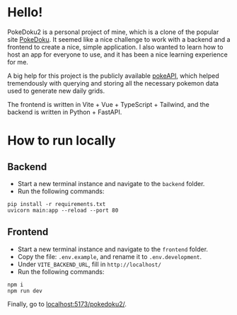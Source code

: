# Hello!
PokeDoku2 is a personal project of mine, which is a clone of the popular site [PokeDoku](https://pokedoku.com/). It seemed like a nice challenge to work with a backend and a frontend to create a nice, simple application. I also wanted to learn how to host an app for everyone to use, and it has been a nice learning experience for me.

A big help for this project is the publicly available [pokeAPI](https://pokeapi.co/), which helped tremendously with querying and storing all the necessary pokemon data used to generate new daily grids.

The frontend is written in Vite + Vue + TypeScript + Tailwind, and the backend is written in Python + FastAPI.

# How to run locally
## Backend
- Start a new terminal instance and navigate to the `backend` folder.
- Run the following commands:
```
pip install -r requirements.txt
uvicorn main:app --reload --port 80
```

## Frontend
- Start a new terminal instance and navigate to the `frontend` folder.
- Copy the file: `.env.example`, and rename it to `.env.development`.
- Under `VITE_BACKEND_URL`, fill in `http://localhost/`
- Run the following commands:
```
npm i
npm run dev
```

Finally, go to [localhost:5173/pokedoku2/](http://localhost:5173/pokedoku2/).
